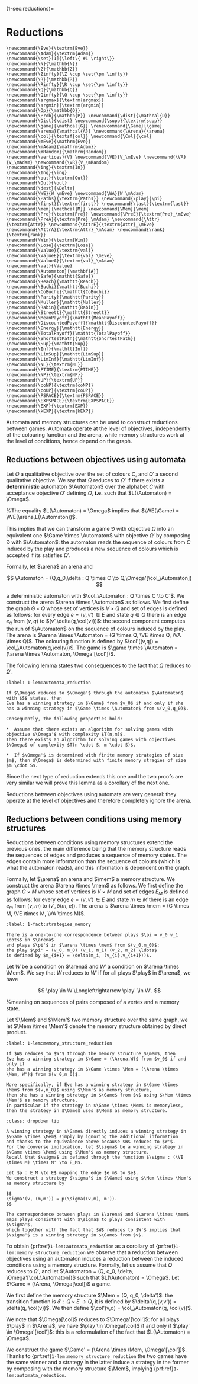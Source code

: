(1-sec:reductions)=
# Reductions

```{math}
\newcommand{\Eve}{\textrm{Eve}}
\newcommand{\Adam}{\textrm{Adam}}
\newcommand{\set}[1]{\left\{ #1 \right\}}
\newcommand{\N}{\mathbb{N}}
\newcommand{\Z}{\mathbb{Z}}
\newcommand{\Zinfty}{\Z \cup \set{\pm \infty}}
\newcommand{\R}{\mathbb{R}}
\newcommand{\Rinfty}{\R \cup \set{\pm \infty}}
\newcommand{\Q}{\mathbb{Q}}
\newcommand{\Qinfty}{\Q \cup \set{\pm \infty}}
\newcommand{\argmax}{\textrm{argmax}}
\newcommand{\argmin}{\textrm{argmin}}
\newcommand{\Op}{\mathbb{O}}
\newcommand{\Prob}{\mathbb{P}} \newcommand{\dist}{\mathcal{D}} \newcommand{\Dist}{\dist} \newcommand{\supp}{\textrm{supp}} 
\newcommand{\game}{\mathcal{G}} \renewcommand{\Game}{\game} \newcommand{\arena}{\mathcal{A}} \newcommand{\Arena}{\arena} 
\newcommand{\col}{\textsf{col}} \newcommand{\Col}{\col} 
\newcommand{\mEve}{\mathrm{Eve}}
\newcommand{\mAdam}{\mathrm{Adam}}
\newcommand{\mRandom}{\mathrm{Random}}
\newcommand{\vertices}{V} \newcommand{\VE}{V_\mEve} \newcommand{\VA}{V_\mAdam} \newcommand{\VR}{V_\mRandom} 
\newcommand{\ing}{\textrm{In}}
\newcommand{\Ing}{\ing}
\newcommand{\out}{\textrm{Out}}
\newcommand{\Out}{\out}
\newcommand{\dest}{\Delta} 
\newcommand{\WE}{W_\mEve} \newcommand{\WA}{W_\mAdam} 
\newcommand{\Paths}{\textrm{Paths}} \newcommand{\play}{\pi} \newcommand{\first}{\textrm{first}} \newcommand{\last}{\textrm{last}} 
\newcommand{\mem}{\mathcal{M}} \newcommand{\Mem}{\mem} 
\newcommand{\Pre}{\textrm{Pre}} \newcommand{\PreE}{\textrm{Pre}_\mEve} \newcommand{\PreA}{\textrm{Pre}_\mAdam} \newcommand{\Attr}{\textrm{Attr}} \newcommand{\AttrE}{\textrm{Attr}_\mEve} \newcommand{\AttrA}{\textrm{Attr}_\mAdam} \newcommand{\rank}{\textrm{rank}}
\newcommand{\Win}{\textrm{Win}} 
\newcommand{\Lose}{\textrm{Lose}} 
\newcommand{\Value}{\textrm{val}} 
\newcommand{\ValueE}{\textrm{val}_\mEve} 
\newcommand{\ValueA}{\textrm{val}_\mAdam}
\newcommand{\val}{\Value} 
\newcommand{\Automaton}{\mathbf{A}} 
\newcommand{\Safe}{\mathtt{Safe}}
\newcommand{\Reach}{\mathtt{Reach}} 
\newcommand{\Buchi}{\mathtt{Buchi}} 
\newcommand{\CoBuchi}{\mathtt{CoBuchi}} 
\newcommand{\Parity}{\mathtt{Parity}} 
\newcommand{\Muller}{\mathtt{Muller}} 
\newcommand{\Rabin}{\mathtt{Rabin}} 
\newcommand{\Streett}{\mathtt{Streett}} 
\newcommand{\MeanPayoff}{\mathtt{MeanPayoff}} 
\newcommand{\DiscountedPayoff}{\mathtt{DiscountedPayoff}}
\newcommand{\Energy}{\mathtt{Energy}}
\newcommand{\TotalPayoff}{\mathtt{TotalPayoff}}
\newcommand{\ShortestPath}{\mathtt{ShortestPath}}
\newcommand{\Sup}{\mathtt{Sup}}
\newcommand{\Inf}{\mathtt{Inf}}
\newcommand{\LimSup}{\mathtt{LimSup}}
\newcommand{\LimInf}{\mathtt{LimInf}}
\newcommand{\NL}{\textrm{NL}}
\newcommand{\PTIME}{\textrm{PTIME}}
\newcommand{\NP}{\textrm{NP}}
\newcommand{\UP}{\textrm{UP}}
\newcommand{\coNP}{\textrm{coNP}}
\newcommand{\coUP}{\textrm{coUP}}
\newcommand{\PSPACE}{\textrm{PSPACE}}
\newcommand{\EXPSPACE}{\textrm{EXPSPACE}}
\newcommand{\EXP}{\textrm{EXP}}
\newcommand{\kEXP}{\textrm{kEXP}}
```
Automata and memory structures can be used to construct reductions between games.
Automata operate at the level of objectives, independently of the colouring function and the arena,
while memory structures work at the level of conditions, hence depend on the graph.

## Reductions between objectives using automata

Let $\Omega$ a qualitative objective over the set of colours $C$, and $\Omega'$ a second qualitative objective.
We say that $\Omega$ reduces to $\Omega'$ if there exists a **deterministic** automaton $\Automaton$ over the alphabet $C$ with acceptance objective $\Omega'$ defining $\Omega$, **i.e.** such that $L(\Automaton) = \Omega$.

%The equality $L(\Automaton) = \Omega$ implies that $\WE(\Game) = \WE(\arena,L(\Automaton))$.

This implies that we can transform a game $\Game$ with objective $\Omega$ into an equivalent one $\Game \times \Automaton$ with objective $\Omega'$ by composing $\Game$ with $\Automaton$: 
the automaton reads the sequence of colours from $C$ induced by the play and 
produces a new sequence of colours which is accepted if its satisfies $\Omega'$.

Formally, let $\arena$ an arena and 

$$
\Automaton = (Q,q_0,\delta : Q \times C \to Q,\Omega'[\col_\Automaton])
$$

a deterministic automaton with $\col_\Automaton : Q \times C \to C'$.
We construct the arena $\arena \times \Automaton$ as follows.
We first define the graph $G \times Q$ whose set of vertices is $V \times Q$ and set of edges is defined as follows:
for every edge $e = (v,v') \in E$ and state $q \in Q$ there is an edge $e_q$ from $(v,q)$ to $(v',\delta(q,\col(v)))$:
the second component computes the run of $\Automaton$ on the sequence of colours induced by the play.
The arena is $\arena \times \Automaton = (G \times Q, \VE \times Q, \VA \times Q)$.
The colouring function is defined by $\col'((v,q)) = \col_\Automaton(q,\col(v))$.
The game is $\game \times \Automaton = (\arena \times \Automaton, \Omega'[\col'])$. 

The following lemma states two consequences to the fact that $\Omega$ reduces to $\Omega'$.

````{prf:lemma} Automata reductions
:label: 1-lem:automata_reduction

If $\Omega$ reduces to $\Omega'$ through the automaton $\Automaton$ with $S$ states, then 
Eve has a winning strategy in $\Game$ from $v_0$ if and only if she has a winning strategy in $\Game \times \Automaton$ from $(v_0,q_0)$.

Consequently, the following properties hold:

*  Assume that there exists an algorithm for solving games with objective $\Omega'$ with complexity $T(n,m)$. 
Then there exists an algorithm for solving games with objectives $\Omega$ of complexity $T(n \cdot S, m \cdot S)$.

*  If $\Omega'$ is determined with finite memory strategies of size $m$, then $\Omega$ is determined with finite memory stragies of size $m \cdot S$.

````

Since the next type of reduction extends this one and the two proofs are very similar we will prove this lemma as a corollary of the next one.

Reductions between objectives using automata are very general: 
they operate at the level of objectives and therefore completely ignore the arena.

## Reductions between conditions using memory structures

Reductions between conditions using memory structures extend the previous ones, the main difference being that 
the memory structure reads the sequences of edges and produces a sequence of memory states.
The edges contain more information than the sequence of colours (which is what the automaton reads), 
and this information is dependent on the graph.

Formally, let $\arena$ an arena and $\mem$ a memory structure.
We construct the arena $\arena \times \mem$ as follows.
We first define the graph $G \times M$ whose set of vertices is $V \times M$ and set of edges $E_M$ is defined as follows:
for every edge $e = (v,v') \in E$ and state $m \in M$ there is an edge $e_m$ from $(v,m)$ to $(v',\delta(m,e))$.
The arena is $\arena \times \mem = (G \times M, \VE \times M, \VA \times M)$.

````{prf:observation} Strategies with memory
:label: 1-fact:strategies_memory

There is a one-to-one correspondence between plays $\pi = v_0 v_1 \dots$ in $\arena$ 
and plays $\pi'$ in $\arena \times \mem$ from $(v_0,m_0)$:
the play $\pi' = (v_0, m_0) (v_1, m_1) (v_2, m_2) \ldots$
is defined by $m_{i+1} = \delta(m_i, (v_{i},v_{i+1}))$.

````

Let $W$ be a condition on $\arena$ and $W'$ a condition on $\arena \times \Mem$.
We say that $W$ reduces to $W'$ if for all plays $\play$ in $\arena$,
we have 

$$
\play \in W \Longleftrightarrow \play' \in W'.
$$


%meaning on sequences of pairs composed of a vertex and a memory state. 

Let $\Mem$ and $\Mem'$ two memory structure over the same graph, 
we let $\Mem \times \Mem'$ denote the memory structure obtained by direct product.

````{prf:lemma} Memory structure reductions
:label: 1-lem:memory_structure_reduction

If $W$ reduces to $W'$ through the memory structure $\mem$, then
Eve has a winning strategy in $\Game = (\Arena,W)$ from $v_0$ if and only if 
she has a winning strategy in $\Game \times \Mem = (\Arena \times \Mem, W')$ from $(v_0,m_0)$. 

More specifically, if Eve has a winning strategy in $\Game \times \Mem$ from $(v,m_0)$ using $\Mem'$ as memory structure, 
then she has a winning strategy in $\Game$ from $v$ using $\Mem \times \Mem'$ as memory structure.
In particular if the strategy in $\Game \times \Mem$ is memoryless, then the strategy in $\Game$ uses $\Mem$ as memory structure.

````

````{admonition} Proof
:class: dropdown tip

A winning strategy in $\Game$ directly induces a winning strategy in $\Game \times \Mem$ simply by ignoring the additional information
and thanks to the equivalence above because $W$ reduces to $W'$.
For the converse implication, let $\sigma$ be a winning strategy in $\Game \times \Mem$ using $\Mem'$ as memory structure.
Recall that $\sigma$ is defined through the function $\sigma : (\VE \times M) \times M' \to E_M$.

Let $p : E_M \to E$ mapping the edge $e_m$ to $e$.
We construct a strategy $\sigma'$ in $\Game$ using $\Mem \times \Mem'$ as memory structure by

$$
\sigma'(v, (m,m')) = p(\sigma((v,m), m')).
$$

The correspondence between plays in $\arena$ and $\arena \times \mem$ maps plays consistent with $\sigma$ to plays consistent with $\sigma'$,
which together with the fact that $W$ reduces to $W'$ implies that $\sigma'$ is a winning strategy in $\Game$ from $v$.

````

To obtain  {prf:ref}`1-lem:automata_reduction` as a corollary of  {prf:ref}`1-lem:memory_structure_reduction`
we observe that a reduction between objectives using an automaton induces a reduction between the induced conditions using a memory structure.
Formally, let us assume that $\Omega$ reduces to $\Omega'$, 
and let $\Automaton = (Q, q_0, \delta, \Omega'[\col_\Automaton])$ such that $L(\Automaton) = \Omega$.
Let $\Game = (\Arena, \Omega[\col])$ a game.

We first define the memory structure $\Mem = (Q, q_0, \delta')$: the transition function is $\delta' : Q \times E \to Q$, it is defined
by $\delta'(q,(v,v')) = \delta(q, \col(v))$.
We then define $\col'(v,q) = \col_\Automaton(q, \col(v))$.

We note that $\Omega[\col]$ reduces to $\Omega'[\col']$: for all plays $\play$ in $\Arena$, we have 
$\play \in \Omega[\col]$ if and only if $\play' \in \Omega'[\col']$: this is a reformulation of the fact that $L(\Automaton) = \Omega$.

We construct the game $\Game' = (\Arena \times \Mem, \Omega'[\col'])$.
Thanks to  {prf:ref}`1-lem:memory_structure_reduction` the two games have the same winner and a strategy in the latter induce a strategy in the former
by composing with the memory structure $\Mem$, implying  {prf:ref}`1-lem:automata_reduction`.
